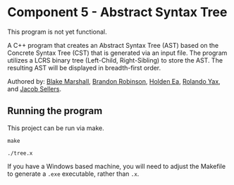 # Component 5 - Abstract Syntax Tree

This program is not yet functional.

A C++ program that creates an Abstract Syntax Tree (AST) based on the Concrete Syntax Tree (CST) that is generated via an input file. The program utilizes a LCRS binary tree (Left-Child, Right-Sibling) to store the AST. The resulting AST will be displayed in breadth-first order.

Authored by: [Blake Marshall](https://github.com/officialblake), [Brandon Robinson](https://github.com/brandonuscg), [Holden Ea](https://github.com/holdenkea), [Rolando Yax](https://github.com/Ryax3), and [Jacob Sellers](https://github.com/JacobS999).

## Running the program

This project can be run via make.

```make```

```./tree.x```

If you have a Windows based machine, you will need to adjust the Makefile to generate a ```.exe``` executable, rather than ```.x```.
